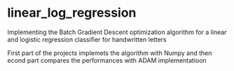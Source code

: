 # linear_log_regression
Implementing the Batch Gradient Descent optimization algorithm for a linear and logistic regression classifier for handwritten letters

First part of the projects implemets the algorithm with Numpy and then econd part compares the performances with ADAM implementatioon

